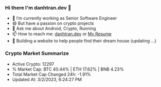 ### Hi there I'm danhtran.dev 👋

- 🔭 I’m currently working as Senior Software Engineer
- 😄 But have a passion on crypto projects
- 💬 Ask me about Android, Crypto, Running 
- 📫 How to reach me: <a href="https://danhtran.dev" target="_blank">danhtran.dev</a> or <a href="Dan-Resume.pdf" target="_blank">My Resume</a>
- 🌱 Building a website to help people find their dream house (updating ...)

### Crypto Market Summarize
- Active Crypto: 12297
- % Market Cap: BTC 40.44% | ETH 17.62% | BNB 4.23%
- Total Market Cap Changed 24h: -1.91%
- Updated At: 3/2/2023, 6:24:27 PM
